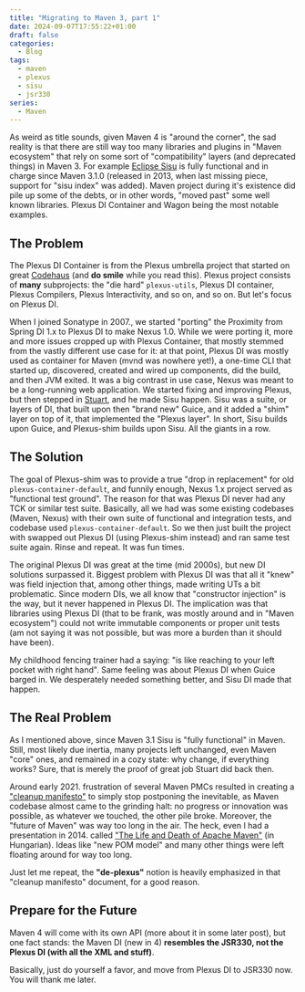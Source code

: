 ```yaml
---
title: "Migrating to Maven 3, part 1"
date: 2024-09-07T17:55:22+01:00
draft: false
categories:
  - Blog
tags:
  - maven
  - plexus
  - sisu
  - jsr330
series:
  - Maven
---
```


As weird as title sounds, given Maven 4 is "around the corner", the sad reality is that there are still way too many libraries and 
plugins in "Maven ecosystem" that rely on some sort of "compatibility" layers (and deprecated things) in Maven 3. For example
[Eclipse Sisu](https://github.com/eclipse-sisu/sisu-project) is fully functional and in charge since 
Maven 3.1.0 (released in 2013, when last missing piece, support for "sisu index" was added). Maven project during it's 
existence did pile up some of the debts, or in other words, "moved past" some well known libraries. 
Plexus DI Container and Wagon being the most notable examples.

## The Problem

The Plexus DI Container is from the Plexus umbrella project that started on great 
[Codehaus](https://github.com/codehaus/www-codehaus-org/blob/master/app/history.md) (and **do smile** while you read this). 
Plexus project consists of **many** subprojects: the 
"die hard" `plexus-utils`, Plexus DI container, Plexus Compilers, Plexus Interactivity, and so on, and so on.
But let's focus on Plexus DI.

When I joined Sonatype in 2007., we started "porting" the Proximity from Spring DI 1.x to Plexus DI to make Nexus 1.0.
While we were porting it, more and more issues cropped up with Plexus Container, that mostly stemmed from the 
vastly different use case for it: at that point, Plexus DI was mostly used as container for Maven (mvnd was nowhere
yet!), a one-time CLI that started up, discovered, created and wired up components, did the build, and then JVM exited. 
It was a big contrast in use case, Nexus was meant to be a long-running web application. We started fixing and 
improving Plexus, but then stepped in [Stuart](https://www.linkedin.com/in/mcculls/), and he made Sisu happen. 
Sisu was a suite, or layers of DI, that built upon then "brand new" Guice, and it added a "shim" layer on top of it, 
that implemented the "Plexus layer". In short, Sisu builds upon Guice, and Plexus-shim builds upon Sisu. All the 
giants in a row.

## The Solution

The goal of Plexus-shim was to provide a true "drop in replacement" for old `plexus-container-default`, and funnily 
enough, Nexus 1.x project served as "functional test ground". The reason for that was Plexus DI never had any TCK or 
similar test suite. Basically, all we had was some existing codebases (Maven, Nexus) with their own suite of functional 
and integration tests, and codebase used `plexus-container-default`. So we then just built the project with swapped out 
Plexus DI (using Plexus-shim instead) and ran same test suite again. Rinse and repeat. It was fun times.

The original Plexus DI was great at the time (mid 2000s), but new DI solutions surpassed it. Biggest problem with 
Plexus DI was that all it "knew" was field injection that, among other things, made writing UTs a bit problematic. 
Since modern DIs, we all know that "constructor injection" is the way, but it never happened in Plexus DI. 
The implication was that libraries using Plexus DI (that to be frank, was mostly around and in "Maven ecosystem") 
could not write immutable components or proper unit tests (am not saying it was not possible, but was more a burden 
than it should have been).

My childhood fencing trainer had a saying: "is like reaching to your left pocket with right hand". Same feeling was
about Plexus DI when Guice barged in. We desperately needed something better, and Sisu DI made that happen.

## The Real Problem

As I mentioned above, since Maven 3.1 Sisu is "fully functional" in Maven. Still, most likely due inertia, many
projects left unchanged, even Maven "core" ones, and remained in a cozy state: why change, if everything works? Sure, that 
is merely the proof of great job Stuart did back then.

Around early 2021. frustration of several Maven PMCs resulted in creating a 
["cleanup manifesto"](https://cwiki.apache.org/confluence/display/MAVEN/Maven+Ecosystem+Cleanup) to simply stop postponing
the inevitable, as Maven codebase almost came to the grinding halt: no progress or innovation was possible, as whatever 
we touched, the other pile broke. Moreover, the "future of Maven" was way too long in the air. The heck,
even I had a presentation in 2014. called ["The Life and Death of Apache Maven"](https://www.slideshare.net/slideshow/life-anddeathofmaven/34284731) (in Hungarian).
Ideas like "new POM model" and many other things were left floating around for way too long.

Just let me repeat, the **"de-plexus"** notion is heavily emphasized in that "cleanup manifesto" document, for a good
reason.

## Prepare for the Future

Maven 4 will come with its own API (more about it in some later post), but one fact stands: the 
Maven DI (new in 4) **resembles the JSR330, not the Plexus DI (with all the XML and stuff)**.

Basically, just do yourself a favor, and move from Plexus DI to JSR330 now. You will thank me later.